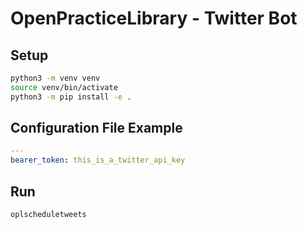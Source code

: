 # OpenPracticeLibrary - Twitter Bot

## Setup
```bash
python3 -m venv venv
source venv/bin/activate
python3 -m pip install -e .
```

## Configuration File Example
```yaml
---
bearer_token: this_is_a_twitter_api_key
```

## Run
```bash
oplscheduletweets
```